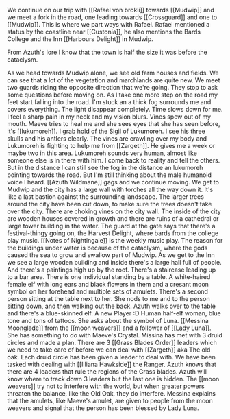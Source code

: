  We continue on our trip with [[Rafael von brokli]] towards [[Mudwip]] and we meet a fork in the road, one leading towards [[Crossguard]] and one to [[Mudwip]]. This is where we part ways with Rafael.
 Rafael mentioned a status by the coastline near [[Custonia]], he also mentions the Bards College and the Inn [[Harbours Delight]] in Mudwip.

From Azuth's lore I know that the town is half the size it was before the cataclysm.

As we head towards Mudwip alone, we see old farm houses and fields. We can see that a lot of the vegetation and marchlands are quite new. We meet two guards riding the opposite direction that we're going. They stop to ask some questions before moving on.
As I take one more step on the road my feet start falling into the road. I'm stuck an a thick fog surrounds me and covers everything. The light disappear completely. Time slows down for me. I feel a sharp pain in my neck and my vision blurs. Vines spew out of my mouth.
Maeve tries to heal me and she sees eyes that she has seen before, it's [[lukumoreh]].
I grab hold of the Sigil of Lukumoreh. I see his three skulls and his antlers clearly. The vines are crawling over my body and Lukumoreh is fighting to help me from [[Zargeth]].
He gives me a week or maybe two in this area. Lukumoreh sounds very human, almost like someone else is in there with him.
I come back to reality and tell the others. But in the distance I can still see the fog in the distance an lukumoreh pointing towards the road. But I'm still thinking about the male humanoid voice I heard.
[[Azuth Wildmane]] gags and we continue moving.
We get to Mudwip and the city has a large wall with torches all the way down it. It's like a last bastion against the surrounding landscape.
The larger trees around the city have been cut down, to make sure the trees doesn't take over the city. There are choking vines on the city wall.
The inside of the city are wooden houses covered in growth and there are ruins of a cathedral or large tower building in the water. The guard at the gate says that there's a festival-thingy going on, the Harvest Delight, where bards from the college play music. [[Notes of Nightingale]] is the weekly music play.
The reason for the buildings under water is because of the cataclysm, where the gods caused the sea to grow and swallow part of Mudwip.
As we get to the Inn we see a large wooden building and inside there's a large hall full of people. And there's a paintings high up by the roof. There's a staircase leading up to a bar area. There is one individual standing by a table. A white-haired female elf with long ears and black flowers in them and a cresant moon symbol on her forehead and multiple sets of amulets. There's a second person sitting at the table next to her. She nods to me and to the person sitting down, and then walking out the back.
Azuth walks over to the table and there's a blue-skinned elf. A new Player :D
Human half-elf woman, blue tone and tons of tattoos. She asks about the symbol of Luna. [[Messina Moonglade]] from the [[moon weavers]] and a follower of [[Lady Luna]]. She has something to do with Maeve's Crystal.
Missina has met with 3 druid circles and made a plan. There are 3 [[Grass Blades Order]] leaders which we need to take care of before we can deal with [[Zargeth]] aka The old oak. Each druid circle has been given a leader to deal with. We have been tasked with dealing with [[Illiana Hawkside]] the Ranger. Azuth knows that there are 4 leaders that rule the regions of the Grass blades. Azuth will know where to track down 3 leaders but the last one is hidden.
The [[moon weavers]] try not to interfere with the world, but when greater powers threaten the balance, like the Old Oak, they do interfere. Messina explains that the amulets, like Maeve's amulet, are given to people from the moon weavers and signal that the person has been blessed by Lady Luna. 